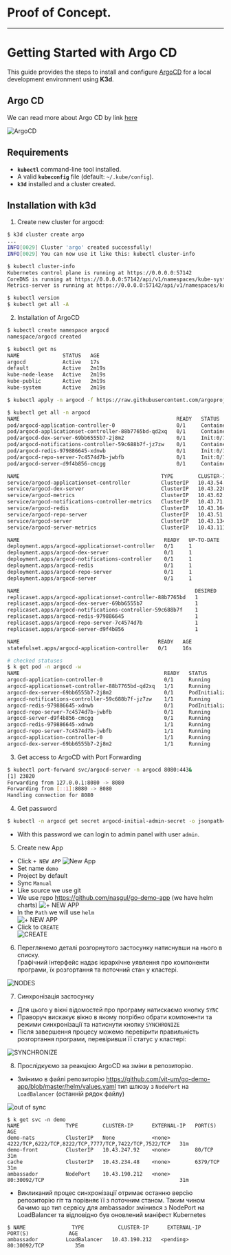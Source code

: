 # Proof of Concept.

-----

# Getting Started with Argo CD

This guide provides the steps to install and configure [ArgoCD](https://argo-cd.readthedocs.io/en/stable/) for a local development environment using **K3d**.

## Argo CD

We can read more about Argo CD by link [here](https://argo-cd.readthedocs.io/en/stable/)

![ArgoCD](./img/argocd_architecture.webp)  

## Requirements

  * **`kubectl`** command-line tool installed.
  * A valid **`kubeconfig`** file (default: `~/.kube/config`).
  * **`k3d`** installed and a cluster created.

## Installation with k3d

1. Create new cluster for argocd:  
```bash
$ k3d cluster create argo
... 
INFO[0029] Cluster 'argo' created successfully!         
INFO[0029] You can now use it like this: kubectl cluster-info
```

```bash
$ kubectl cluster-info
Kubernetes control plane is running at https://0.0.0.0:57142
CoreDNS is running at https://0.0.0.0:57142/api/v1/namespaces/kube-system/services/kube-dns:dns/proxy
Metrics-server is running at https://0.0.0.0:57142/api/v1/namespaces/kube-system/services/https:metrics-server:https/proxy

$ kubectl version
$ kubectl get all -A
```

2. Installation of ArgoCD 
    
```bash
$ kubectl create namespace argocd
namespace/argocd created

$ kubectl get ns
NAME              STATUS   AGE
argocd            Active   17s
default           Active   2m19s
kube-node-lease   Active   2m19s
kube-public       Active   2m19s
kube-system       Active   2m19s

$ kubectl apply -n argocd -f https://raw.githubusercontent.com/argoproj/argo-cd/stable/manifests/install.yaml

$ kubectl get all -n argocd
NAME                                                   READY   STATUS              RESTARTS   AGE
pod/argocd-application-controller-0                    0/1     ContainerCreating   0          16s
pod/argocd-applicationset-controller-88b7765bd-qd2xq   0/1     ContainerCreating   0          16s
pod/argocd-dex-server-69bb6555b7-2j8m2                 0/1     Init:0/1            0          16s
pod/argocd-notifications-controller-59c688b7f-jz7zw    0/1     ContainerCreating   0          16s
pod/argocd-redis-979886645-xdnwb                       0/1     Init:0/1            0          16s
pod/argocd-repo-server-7c4574d7b-jwbfb                 0/1     Init:0/1            0          16s
pod/argocd-server-d9f4b856-cmcgg                       0/1     ContainerCreating   0          16s

NAME                                              TYPE        CLUSTER-IP      EXTERNAL-IP   PORT(S)                      AGE
service/argocd-applicationset-controller          ClusterIP   10.43.54.172    <none>        7000/TCP,8080/TCP            17s
service/argocd-dex-server                         ClusterIP   10.43.220.82    <none>        5556/TCP,5557/TCP,5558/TCP   17s
service/argocd-metrics                            ClusterIP   10.43.62.125    <none>        8082/TCP                     17s
service/argocd-notifications-controller-metrics   ClusterIP   10.43.71.142    <none>        9001/TCP                     17s
service/argocd-redis                              ClusterIP   10.43.164.198   <none>        6379/TCP                     17s
service/argocd-repo-server                        ClusterIP   10.43.51.162    <none>        8081/TCP,8084/TCP            17s
service/argocd-server                             ClusterIP   10.43.134.61    <none>        80/TCP,443/TCP               16s
service/argocd-server-metrics                     ClusterIP   10.43.111.26    <none>        8083/TCP                     16s

NAME                                               READY   UP-TO-DATE   AVAILABLE   AGE
deployment.apps/argocd-applicationset-controller   0/1     1            0           16s
deployment.apps/argocd-dex-server                  0/1     1            0           16s
deployment.apps/argocd-notifications-controller    0/1     1            0           16s
deployment.apps/argocd-redis                       0/1     1            0           16s
deployment.apps/argocd-repo-server                 0/1     1            0           16s
deployment.apps/argocd-server                      0/1     1            0           16s

NAME                                                         DESIRED   CURRENT   READY   AGE
replicaset.apps/argocd-applicationset-controller-88b7765bd   1         1         0       16s
replicaset.apps/argocd-dex-server-69bb6555b7                 1         1         0       16s
replicaset.apps/argocd-notifications-controller-59c688b7f    1         1         0       16s
replicaset.apps/argocd-redis-979886645                       1         1         0       16s
replicaset.apps/argocd-repo-server-7c4574d7b                 1         1         0       16s
replicaset.apps/argocd-server-d9f4b856                       1         1         0       16s

NAME                                             READY   AGE
statefulset.apps/argocd-application-controller   0/1     16s

# checked statuses
$ k get pod -n argocd -w
NAME                                               READY   STATUS            RESTARTS   AGE
argocd-application-controller-0                    0/1     Running           0          36s
argocd-applicationset-controller-88b7765bd-qd2xq   1/1     Running           0          36s
argocd-dex-server-69bb6555b7-2j8m2                 0/1     PodInitializing   0          36s
argocd-notifications-controller-59c688b7f-jz7zw    1/1     Running           0          36s
argocd-redis-979886645-xdnwb                       0/1     PodInitializing   0          36s
argocd-repo-server-7c4574d7b-jwbfb                 0/1     Running           0          36s
argocd-server-d9f4b856-cmcgg                       0/1     Running           0          36s
argocd-redis-979886645-xdnwb                       1/1     Running           0          37s
argocd-repo-server-7c4574d7b-jwbfb                 1/1     Running           0          41s
argocd-application-controller-0                    1/1     Running           0          41s
argocd-dex-server-69bb6555b7-2j8m2                 1/1     Running           0          49s
```
3. Get access to ArgoCD with Port Forwarding 
```bash
$ kubectl port-forward svc/argocd-server -n argocd 8080:443&
[1] 23820
Forwarding from 127.0.0.1:8080 -> 8080
Forwarding from [::1]:8080 -> 8080
Handling connection for 8080
```

4. Get password

```bash               
$ kubectl -n argocd get secret argocd-initial-admin-secret -o jsonpath="{.data.password}"|base64 -d;echo
```
* With this password we can login to admin panel with user `admin`.


5. Create new App
- Click `+ NEW APP` 
![New App](img/image1.png)
- Set name `demo`
- Project by default
- Sync `Manual`
- Like source we use git
- We use repo https://github.com/nasgul/go-demo-app (we have helm charts)
![+ NEW APP](img/image2.png)  
- In the `Path` we will use `helm`  
![+ NEW APP](img/image3.png)  
- Click to `CREATE`  
![CREATE](img/image4.png)  

6. Переглянемо деталі розгорнутого застосунку натиснувши на нього в списку.  
Графічний інтерфейс надає ієрархічне уявлення про компоненти програми, їх розгортання та поточний стан у кластері. 

![NODES](.img/ArgoCD.gif)  

7. Синхронізація застосунку 
- Для цього у вікні відомостей про програму натискаємо кнопку `SYNC` 
- Праворуч вискакує вікно в якому потрібно обрати компоненти та режими синхронізації та натиснути кнопку `SYNCHRONIZE`  
- Після завершення процесу можемо перевірити правильність розгортання програми, перевіривши її статус у кластері:  

![SYNCHRONIZE](.img/argo_status.png)  

8. Прослідкуємо за реакцією ArgoCD на зміни в репозиторію.
- Змінимо в файлі репозиторію https://github.com/vit-um/go-demo-app/blob/master/helm/values.yaml тип шлюзу з `NodePort` на `LoadBalancer` (останній рядок файлу)  

![out of sync](.img/argo_outofsync.png)

```bath
$ k get svc -n demo
NAME               TYPE        CLUSTER-IP      EXTERNAL-IP   PORT(S)                                                 AGE
demo-nats          ClusterIP   None            <none>        4222/TCP,6222/TCP,8222/TCP,7777/TCP,7422/TCP,7522/TCP   31m
demo-front         ClusterIP   10.43.247.92    <none>        80/TCP                                                  31m
cache              ClusterIP   10.43.234.48    <none>        6379/TCP                                                31m
ambassador         NodePort    10.43.190.212   <none>        80:30092/TCP                                            31m
```
- Викликаний процес синхронізації отримає останню версію репозиторію гіт та порівняє її з поточним станом. Таким чином бачимо що тип сервісу для ambassador змінився з NodePort на LoadBalancer та відповідно був оновлений маніфест Kubernetes
```bath
$ NAME               TYPE           CLUSTER-IP      EXTERNAL-IP   PORT(S)             AGE
ambassador         LoadBalancer   10.43.190.212   <pending>     80:30092/TCP          35m
```